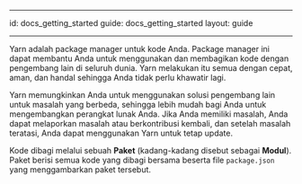 * * *

id: docs_getting_started guide: docs_getting_started layout: guide

* * *

Yarn adalah package manager untuk kode Anda. Package manager ini dapat membantu Anda untuk menggunakan dan membagikan kode dengan pengembang lain di seluruh dunia. Yarn melakukan itu semua dengan cepat, aman, dan handal sehingga Anda tidak perlu khawatir lagi.

Yarn memungkinkan Anda untuk menggunakan solusi pengembang lain untuk masalah yang berbeda, sehingga lebih mudah bagi Anda untuk mengembangkan perangkat lunak Anda. Jika Anda memiliki masalah, Anda dapat melaporkan masalah atau berkontribusi kembali, dan setelah masalah teratasi, Anda dapat menggunakan Yarn untuk tetap update.

Kode dibagi melalui sebuah **Paket** (kadang-kadang disebut sebagai **Modul**). Paket berisi semua kode yang dibagi bersama beserta file `package.json` yang menggambarkan paket tersebut.